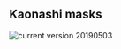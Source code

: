 ## Kaonashi masks

![current version 20190503](https://img.shields.io/badge/current%20version-20190503-blue.svg)
